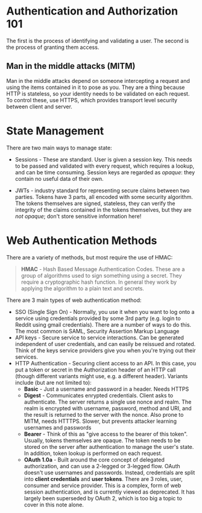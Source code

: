 # Authentication and Authorization 101

The first is the process of identifying and validating a user. The second is the process of granting them access.

## Man in the middle attacks (MITM)

Man in the middle attacks depend on someone intercepting a request and using the items contained in it to pose as you. They are a thing because HTTP is stateless, so your identity needs to be validated on each request. To control these, use HTTPS, which provides transport level security between client and server.

# State Management

There are two main ways to manage state:

* Sessions - These are standard. User is given a session key. This needs to be passed and validated with every request, which requires a lookup, and can be time consuming. Session keys are regarded as *opaque*: they contain no useful data of their own.

* JWTs - industry standard for representing secure claims between two parties. Tokens have 3 parts, all encoded with some security algorithm. The tokens themselves are signed, stateless, they can verify the integrity of the claims contained in the tokens themselves, but they are *not opaque*; don't store sensitive information here!

# Web Authentication Methods

There are a variety of methods, but most require the use of HMAC:

> **HMAC** - Hash Based Message Authentication Codes. These are a group of algorithms used to sign something using a secret. They require a cryptographic hash function. In general they work by applying the algorithm to a plain text and secrets.

There are 3 main types of web authentication method:
* SSO (Single Sign On) - Normally, you use it when you want to log onto a service using credentials provided by some 3rd party (e.g. login to Reddit using gmail credentials). There are a number of ways to do this. The most common is SAML, Security Assertion Markup Language
* API keys - Secure service to service interactions. Can be generated independent of user credentials, and can easily be reissued and rotated. Think of the keys service providers give you when you're trying out their services.
* HTTP Authentication - Securing client access to an API. In this case, you put a token or secret in the Authorization header of an HTTP call (though different variants might use, e.g. a different header). Variants include (but are not limited to):
  * **Basic** - Just a username and password in a header. Needs HTTPS
  * **Digest** - Communicates enrypted credentials. Client asks to authenticate. The server returns a single use nonce and realm. The realm is encrypted with username, password, method and URI, and the result is returned to the server with the nonce. Also prone to MITM, needs HTTTPS. Slower, but prevents attacker learning usernames and passwords
  * **Bearer** - Think of this as "give access to the bearer of this token". Usually, tokens themselves are opaque. The token needs to be stored on the server after authentication to manage the user's state. In addition, token lookup is performed on each request.
  * **OAuth 1.0a** - Built around the core concept of delegated authorization, and can use a 2-legged or 3-legged flow. OAuth doesn't use usernames and passwords. Instead, credentials are split into **client credentials** and **user tokens**. There are 3 roles, user, consumer and service provider. This is a complex, form of web session authentication, and is currently viewed as deprecated. It has largely been superseded by OAuth 2, which is too big a topic to cover in this note alone.